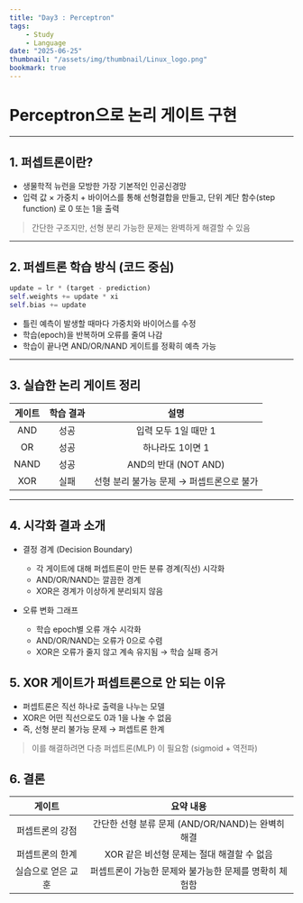 ```yaml
---
title: "Day3 : Perceptron"
tags:
    - Study
    - Language
date: "2025-06-25"
thumbnail: "/assets/img/thumbnail/Linux_logo.png"
bookmark: true
---
```


# Perceptron으로 논리 게이트 구현
---
## 1. 퍼셉트론이란?
- 생물학적 뉴런을 모방한 가장 기본적인 인공신경망
- 입력 값 × 가중치 + 바이어스를 통해 선형결합을 만들고, 단위 계단 함수(step function) 로 0 또는 1을 출력
> 간단한 구조지만, 선형 분리 가능한 문제는 완벽하게 해결할 수 있음

---

## 2. 퍼셉트론 학습 방식 (코드 중심)

```py
update = lr * (target - prediction)
self.weights += update * xi
self.bias += update
```

- 틀린 예측이 발생할 때마다 가중치와 바이어스를 수정
- 학습(epoch)을 반복하며 오류를 줄여 나감
- 학습이 끝나면 AND/OR/NAND 게이트를 정확히 예측 가능

---

## 3. 실습한 논리 게이트 정리

| 게이트 | 학습 결과 | 설명 |
| :--: | :--: | :--: |
| AND | 성공 | 입력 모두 1일 때만 1 |
| OR | 성공 | 하나라도 1이면 1 |
| NAND | 성공 | AND의 반대 (NOT AND) |
| XOR | 실패 | 선형 분리 불가능 문제 → 퍼셉트론으로 불가 |

---

## 4. 시각화 결과 소개
- 결정 경계 (Decision Boundary)
    - 각 게이트에 대해 퍼셉트론이 만든 분류 경계(직선) 시각화
    - AND/OR/NAND는 깔끔한 경계
    - XOR은 경계가 이상하게 분리되지 않음

- 오류 변화 그래프
    - 학습 epoch별 오류 개수 시각화
    - AND/OR/NAND는 오류가 0으로 수렴
    - XOR은 오류가 줄지 않고 계속 유지됨 → 학습 실패 증거

## 5. XOR 게이트가 퍼셉트론으로 안 되는 이유
- 퍼셉트론은 직선 하나로 출력을 나누는 모델
- XOR은 어떤 직선으로도 0과 1을 나눌 수 없음
- 즉, 선형 분리 불가능 문제 → 퍼셉트론 한계
> 이를 해결하려면 다층 퍼셉트론(MLP) 이 필요함 (sigmoid + 역전파)

## 6. 결론

| 게이트 | 요약 내용|
| :--: | :--: |
| 퍼셉트론의 강점 | 간단한 선형 분류 문제 (AND/OR/NAND)는 완벽히 해결 |
| 퍼셉트론의 한계 | 	XOR 같은 비선형 문제는 절대 해결할 수 없음 |
| 실습으로 얻은 교훈 | 퍼셉트론이 가능한 문제와 불가능한 문제를 명확히 체험함 |
